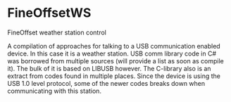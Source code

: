 # FineOffsetWS
FineOffset weather station control

A compilation of approaches for talking to a USB communication enabled device. In this case it is a weather station.
USB comm library code in C# was borrowed from multiple sources (will provide a list as soon as compile it). The bulk of it is based on LIBUSB however.
The C-library also is an extract from codes found in multiple places. Since the device is using the USB 1.0 level protocol, some of the newer codes breaks down when communicating with this station.


